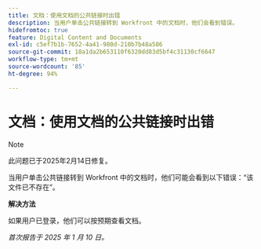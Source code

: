 ```yaml
---
title: 文档：使用文档的公共链接时出错
description: 当用户单击公共链接转到 Workfront 中的文档时，他们会看到错误。
hidefromtoc: true
feature: Digital Content and Documents
exl-id: c5ef7b1b-7652-4a41-980d-210b7b48a586
source-git-commit: 18a1da2b653110f6320dd83d5bf4c31130cf6647
workflow-type: tm+mt
source-wordcount: '85'
ht-degree: 94%

---
```


# 文档：使用文档的公共链接时出错

>[!NOTE]
>
>此问题已于2025年2月14日修复。

当用户单击公共链接转到 Workfront 中的文档时，他们可能会看到以下错误：“该文件已不存在”。

**解决方法**

如果用户已登录，他们可以按预期查看文档。

_首次报告于 2025 年 1 月 10 日。_
